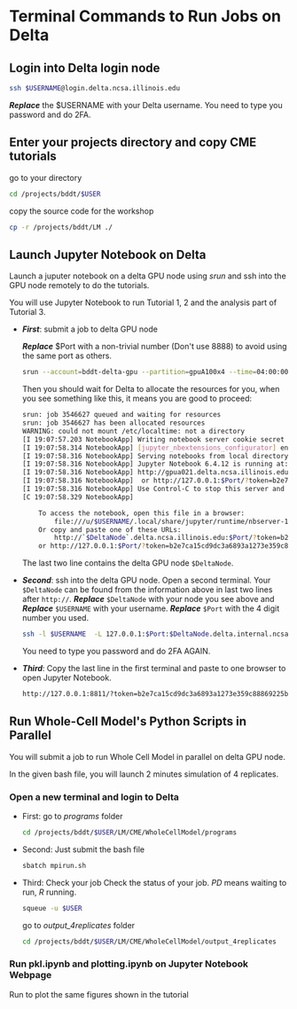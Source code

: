 # Terminal Commands to Run Jobs on Delta


## Login into Delta login node

```bash
ssh $USERNAME@login.delta.ncsa.illinois.edu
```

***Replace*** the $USERNAME with your Delta username. You need to type you password and do 2FA.

##  Enter your projects directory and copy CME tutorials

go to your directory

```bash
cd /projects/bddt/$USER
```

copy the source code for the workshop

```bash
cp -r /projects/bddt/LM ./
```

## Launch Jupyter Notebook on Delta

Launch a juputer notebook on a delta GPU node using *srun* and ssh into the GPU node remotely to do the tutorials.

You will use Jupyter Notebook to run Tutorial 1, 2 and the analysis part of Tutorial 3.

+ ***First***: submit a job to delta GPU node

    ***Replace*** $Port with a non-trivial number (Don't use 8888) to avoid using the same port as others.
    ```bash
    srun --account=bddt-delta-gpu --partition=gpuA100x4 --time=04:00:00 --mem=64g --gpus-per-node=1 --tasks-per-node=1 --cpus-per-task=16 --nodes=1 apptainer exec --nv --containall --bind /projects/bddt/$USER/:/workspace /projects/bddt/$USER/LM/LM.sif jupyter-notebook /workspace/ --no-browser --port=$Port --ip=0.0.0.0 --allow-root
    ```
    
    Then you should wait for Delta to allocate the resources for you, when you see something like this, it means you are good to proceed:
    ```bash
    srun: job 3546627 queued and waiting for resources
    srun: job 3546627 has been allocated resources
    WARNING: could not mount /etc/localtime: not a directory
    [I 19:07:57.203 NotebookApp] Writing notebook server cookie secret to /u/$USER/.local/share/jupyter/runtime/notebook_cookie_secret
    [I 19:07:58.314 NotebookApp] [jupyter_nbextensions_configurator] enabled 0.6.3
    [I 19:07:58.316 NotebookApp] Serving notebooks from local directory: /workspace
    [I 19:07:58.316 NotebookApp] Jupyter Notebook 6.4.12 is running at:
    [I 19:07:58.316 NotebookApp] http://gpua021.delta.ncsa.illinois.edu:8811/?token=b2e7ca15cd9dc3a6893a1273e359c88869225bc29d66c80c
    [I 19:07:58.316 NotebookApp]  or http://127.0.0.1:$Port/?token=b2e7ca15cd9dc3a6893a1273e359c88869225bc29d66c80c
    [I 19:07:58.316 NotebookApp] Use Control-C to stop this server and shut down all kernels (twice to skip confirmation).
    [C 19:07:58.329 NotebookApp]

        To access the notebook, open this file in a browser:
            file:///u/$USERNAME/.local/share/jupyter/runtime/nbserver-13-open.html
        Or copy and paste one of these URLs:
            http://`$DeltaNode`.delta.ncsa.illinois.edu:$Port/?token=b2e7ca15cd9dc3a6893a1273e359c88869225bc29d66c80c
        or http://127.0.0.1:$Port/?token=b2e7ca15cd9dc3a6893a1273e359c88869225bc29d66c80c
    ```

    The last two line contains the delta GPU node `$DeltaNode`.

+ ***Second***: ssh into the delta GPU node.
    Open a second terminal.
  Your `$DeltaNode` can be found from the information above in last two lines after `http://`. ***Replace*** `$DeltaNode` with your node you see above and ***Replace*** `$USERNAME` with your username. ***Replace*** `$Port` with the 4 digit number you used.
    
    ```bash
    ssh -l $USERNAME  -L 127.0.0.1:$Port:$DeltaNode.delta.internal.ncsa.edu:$Port dt-login.delta.ncsa.illinois.edu
    ```

    You need to type you password and do 2FA AGAIN.

+ ***Third***: Copy the last line in the first terminal and paste to one browser to open Jupyter Notebook.

    ``` bash
    http://127.0.0.1:8811/?token=b2e7ca15cd9dc3a6893a1273e359c88869225bc29d66c80c
    ```

## Run Whole-Cell Model's Python Scripts in Parallel

You will submit a job to run Whole Cell Model in parallel on delta GPU node.

In the given bash file, you will launch 2 minutes simulation of 4 replicates.

### Open a new terminal and login to Delta ###

+ First: go to *programs* folder

    ``` bash
    cd /projects/bddt/$USER/LM/CME/WholeCellModel/programs
    ```

+ Second: Just submit the bash file

    ```bash
    sbatch mpirun.sh
    ```

+ Third: Check your job
    Check the status of your job. *PD* means waiting to run, *R* running.

    ```bash
    squeue -u $USER
    ```
    go to *output_4replicates* folder 
    
    ``` bash
    cd /projects/bddt/$USER/LM/CME/WholeCellModel/output_4replicates
    ```

### Run pkl.ipynb and plotting.ipynb on Jupyter Notebook Webpage

Run to plot the same figures shown in the tutorial
